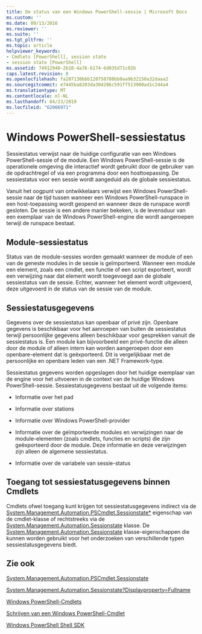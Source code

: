```yaml
---
title: De status van een Windows PowerShell-sessie | Microsoft Docs
ms.custom: ''
ms.date: 09/13/2016
ms.reviewer: ''
ms.suite: ''
ms.tgt_pltfrm: ''
ms.topic: article
helpviewer_keywords:
- Cmdlets [PowerShell], session state
- session state [PowerShell]
ms.assetid: 74912940-2b10-4a76-b174-6d035d71c02b
caps.latest.revision: 8
ms.openlocfilehash: fa207130bbb120750780bb0aa9b32150a32daaa2
ms.sourcegitcommit: e7445ba8203da304286c591ff513900ad1c244a4
ms.translationtype: MT
ms.contentlocale: nl-NL
ms.lasthandoff: 04/23/2019
ms.locfileid: "62066971"
---
```

# <a name="windows-powershell-session-state"></a>Windows PowerShell-sessiestatus

Sessiestatus verwijst naar de huidige configuratie van een Windows PowerShell-sessie of de module. Een Windows PowerShell-sessie is de operationele omgeving die interactief wordt gebruikt door de gebruiker van de opdrachtregel of via een programma door een hosttoepassing. De sessiestatus voor een sessie wordt aangeduid als de globale sessiestatus.

Vanuit het oogpunt van ontwikkelaars verwijst een Windows PowerShell-sessie naar de tijd tussen wanneer een Windows PowerShell-runspace in een host-toepassing wordt geopend en wanneer deze de runspace wordt gesloten. De sessie is een andere manier bekeken, is de levensduur van een exemplaar van de Windows PowerShell-engine die wordt aangeroepen terwijl de runspace bestaat.

## <a name="module-session-state"></a>Module-sessiestatus

Status van de module-sessies worden gemaakt wanneer de module of een van de geneste modules in de sessie is geïmporteerd. Wanneer een module een element, zoals een cmdlet, een functie of een script exporteert, wordt een verwijzing naar dat element wordt toegevoegd aan de globale sessiestatus van de sessie. Echter, wanneer het element wordt uitgevoerd, deze uitgevoerd in de status van de sessie van de module.

## <a name="session-state-data"></a>Sessiestatusgegevens

Gegevens over de sessiestatus kan openbaar of privé zijn. Openbare gegevens is beschikbaar voor het aanroepen van buiten de sessiestatus terwijl persoonlijke gegevens alleen beschikbaar voor gesprekken vanuit de sessiestatus is. Een module kan bijvoorbeeld een privé-functie die alleen door de module of alleen intern kan worden aangeroepen door een openbare-element dat is geëxporteerd. Dit is vergelijkbaar met de persoonlijke en openbare leden van een .NET Framework-type.

Sessiestatus gegevens worden opgeslagen door het huidige exemplaar van de engine voor het uitvoeren in de context van de huidige Windows PowerShell-sessie. Sessiestatusgegevens bestaat uit de volgende items:

- Informatie over het pad

- Informatie over stations

- Informatie over Windows PowerShell-provider

- Informatie over de geïmporteerde modules en verwijzingen naar de module-elementen (zoals cmdlets, functies en scripts) die zijn geëxporteerd door de module. Deze informatie en deze verwijzingen zijn alleen de algemene sessiestatus.

- Informatie over de variabele van sessie-status

## <a name="accessing-session-state-data-within-cmdlets"></a>Toegang tot sessiestatusgegevens binnen Cmdlets

Cmdlets ofwel toegang kunt krijgen tot sessiestatusgegevens indirect via de [System.Management.Automation.PSCmdlet.Sessionstate*](/dotnet/api/System.Management.Automation.PSCmdlet.SessionState) eigenschap van de cmdlet-klasse of rechtstreeks via de [ System.Management.Automation.Sessionstate](/dotnet/api/System.Management.Automation.SessionState) klasse. De [System.Management.Automation.Sessionstate](/dotnet/api/System.Management.Automation.SessionState) klasse-eigenschappen die kunnen worden gebruikt voor het onderzoeken van verschillende typen sessiestatusgegevens biedt.

## <a name="see-also"></a>Zie ook

[System.Management.Automation.PSCmdlet.Sessionstate](/dotnet/api/System.Management.Automation.PSCmdlet.SessionState)

[System.Management.Automation.Sessionstate?Displayproperty=Fullname](/dotnet/api/System.Management.Automation.SessionState)

[Windows PowerShell-Cmdlets](./cmdlet-overview.md)

[Schrijven van een Windows PowerShell-Cmdlet](./writing-a-windows-powershell-cmdlet.md)

[Windows PowerShell Shell SDK](../windows-powershell-reference.md)

